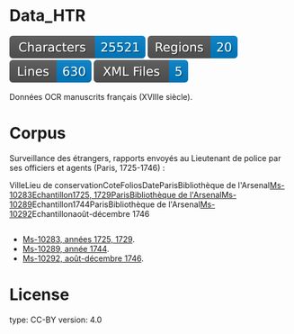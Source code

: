 # Data_HTR

![characters badge](badges/characters.svg) ![regions badge](badges/regions.svg) ![lines badge](badges/lines.svg) ![files badge](badges/files.svg)

 Données OCR manuscrits français (XVIIIe siècle).

# Corpus

Surveillance des étrangers, rapports envoyés au Lieutenant de police par ses officiers et agents (Paris, 1725-1746) :

<table>
	<tr>Ville</tr> <tr>Lieu de conservation</tr> <tr>Cote</tr> <tr>Folios</tr> <tr>Date</tr>
	<tr>Paris</tr> <tr>Bibliothèque de l'Arsenal</tr> <tr><a href="https://gallica.bnf.fr/ark:/12148/btv1b10724224z/f1.item">Ms-10283</tr> <tr>Echantillon</tr> <tr>1725, 1729</tr>
	<tr>Paris</tr> <tr>Bibliothèque de l'Arsenal</tr> <tr><a href="https://gallica.bnf.fr/ark:/12148/btv1b107242563/f1.item">Ms-10289</a></tr> <tr>Echantillon</tr> <tr>1744</tr>
	<tr>Paris</tr> <tr>Bibliothèque de l'Arsenal</tr> <tr><a href="https://gallica.bnf.fr/ark:/12148/btv1b107241145/f1.item">Ms-10292</a></tr> <tr>Echantillon</tr> <tr>août-décembre 1746</tr>
</table>

<ul>
	<li><a href="https://gallica.bnf.fr/ark:/12148/btv1b10724224z/f1.item">Ms-10283, années 1725, 1729</a>.</li>
	<li><a href="https://gallica.bnf.fr/ark:/12148/btv1b107242563/f1.item">Ms-10289, année 1744</a>.</li>
	<li><a href="https://gallica.bnf.fr/ark:/12148/btv1b107241145/f1.item">Ms-10292, août-décembre 1746</a>.</li>
</ul>



# License
  type: CC-BY
  version: 4.0
